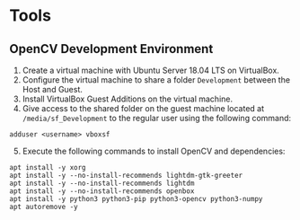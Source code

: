 # Tools

## OpenCV Development Environment

1. Create a virtual machine with Ubuntu Server 18.04 LTS on VirtualBox.
2. Configure the virtual machine to share a folder `Development` between the Host and Guest.
3. Install VirtualBox Guest Additions on the virtual machine.
4. Give access to the shared folder on the guest machine located at `/media/sf_Development` to the regular user using the following command:
```
adduser <username> vboxsf
```
5. Execute the following commands to install OpenCV and dependencies:
```
apt install -y xorg
apt install -y --no-install-recommends lightdm-gtk-greeter
apt install -y --no-install-recommends lightdm
apt install -y --no-install-recommends openbox
apt install -y python3 python3-pip python3-opencv python3-numpy
apt autoremove -y
```

